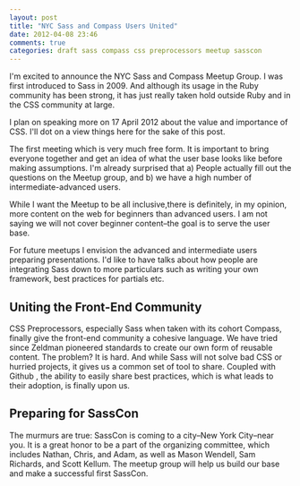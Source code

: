 ```yaml
---
layout: post
title: "NYC Sass and Compass Users United"
date: 2012-04-08 23:46
comments: true
categories: draft sass compass css preprocessors meetup sasscon
---
```


I'm excited to announce the NYC Sass and Compass Meetup Group. I was first introduced to Sass in 2009. And although its usage in the Ruby community has been strong, it has just really taken hold outside Ruby and in the CSS community at large. 

I plan on speaking more on 17 April 2012 about the value and importance of CSS. I'll dot on a view things here for the sake of this post.

The first meeting which is very much free form. It is important to bring everyone together and get an idea of what the user base looks like before making assumptions. I'm already surprised that a) People actually fill out the questions on the Meetup group, and b) we have a high number of intermediate-advanced users. 

While I want the Meetup to be all inclusive,there is definitely, in my opinion, more content on the web for beginners than advanced users. I am not saying we will not cover beginner content–the goal is to serve the user base.  

For future meetups I envision the advanced and intermediate users preparing presentations. I'd like to have talks about how people are integrating Sass down to more particulars such as writing your own framework, best practices for partials etc. 

## Uniting the Front-End Community
CSS Preprocessors, especially Sass when taken with its cohort Compass, finally give the front-end community a cohesive language. We have tried since Zeldman pioneered standards to create our own form of reusable content. The problem? It is hard. And while Sass will not solve bad CSS or hurried projects, it gives us a common set of tool to share. Coupled with Github , the ability to easily share best practices, which is what leads to their adoption, is finally upon us.

## Preparing for SassCon
The murmurs are true: SassCon is coming to a city–New York City–near you. It is a great honor to be a part of the organizing committee, which includes Nathan, Chris, and Adam, as well as Mason Wendell, Sam Richards, and Scott Kellum. The meetup group will help us build our base and make a successful first SassCon. 


